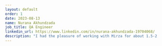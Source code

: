 ```yaml
---
layout: default
order: 1
date: 2023-08-13
name: Nurana Akhundzada
job_title: QA Engineer
linkedin_url: https://www.linkedin.com/in/nurana-akhundzada-19704068/
description: "I had the pleasure of working with Mirza for about 1.5-2 years at Reseptron. He was the youngest and most positive member of our team. I was impressed by his eagerness to learn and use new technologies, tools and best practices to become better at what he does."
---
```

